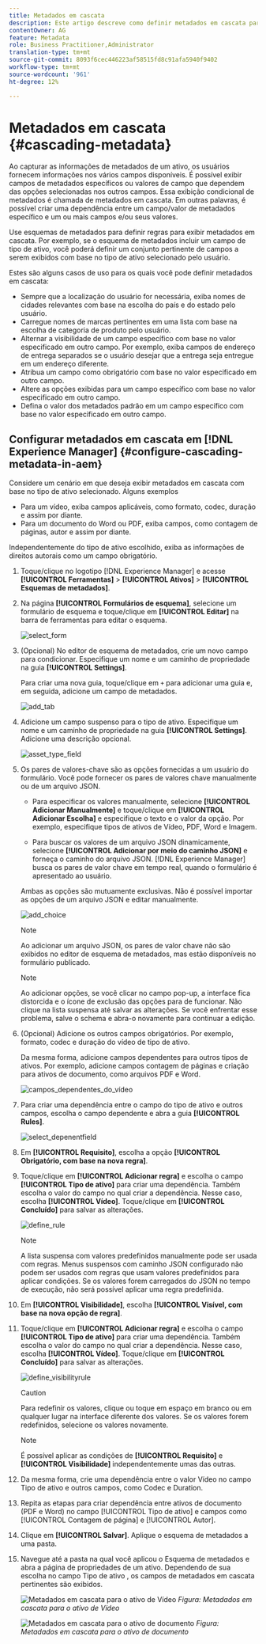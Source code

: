 ```yaml
---
title: Metadados em cascata
description: Este artigo descreve como definir metadados em cascata para ativos.
contentOwner: AG
feature: Metadata
role: Business Practitioner,Administrator
translation-type: tm+mt
source-git-commit: 8093f6cec446223af58515fd8c91afa5940f9402
workflow-type: tm+mt
source-wordcount: '961'
ht-degree: 12%

---
```



# Metadados em cascata {#cascading-metadata}

Ao capturar as informações de metadados de um ativo, os usuários fornecem informações nos vários campos disponíveis. É possível exibir campos de metadados específicos ou valores de campo que dependem das opções selecionadas nos outros campos. Essa exibição condicional de metadados é chamada de metadados em cascata. Em outras palavras, é possível criar uma dependência entre um campo/valor de metadados específico e um ou mais campos e/ou seus valores.

Use esquemas de metadados para definir regras para exibir metadados em cascata. Por exemplo, se o esquema de metadados incluir um campo de tipo de ativo, você poderá definir um conjunto pertinente de campos a serem exibidos com base no tipo de ativo selecionado pelo usuário.

Estes são alguns casos de uso para os quais você pode definir metadados em cascata:

* Sempre que a localização do usuário for necessária, exiba nomes de cidades relevantes com base na escolha do país e do estado pelo usuário.
* Carregue nomes de marcas pertinentes em uma lista com base na escolha de categoria de produto pelo usuário.
* Alternar a visibilidade de um campo específico com base no valor especificado em outro campo. Por exemplo, exiba campos de endereço de entrega separados se o usuário desejar que a entrega seja entregue em um endereço diferente.
* Atribua um campo como obrigatório com base no valor especificado em outro campo.
* Altere as opções exibidas para um campo específico com base no valor especificado em outro campo.
* Defina o valor dos metadados padrão em um campo específico com base no valor especificado em outro campo.

## Configurar metadados em cascata em [!DNL Experience Manager] {#configure-cascading-metadata-in-aem}

Considere um cenário em que deseja exibir metadados em cascata com base no tipo de ativo selecionado. Alguns exemplos

* Para um vídeo, exiba campos aplicáveis, como formato, codec, duração e assim por diante.
* Para um documento do Word ou PDF, exiba campos, como contagem de páginas, autor e assim por diante.

Independentemente do tipo de ativo escolhido, exiba as informações de direitos autorais como um campo obrigatório.

1. Toque/clique no logotipo [!DNL Experience Manager] e acesse **[!UICONTROL Ferramentas]** > **[!UICONTROL Ativos]** > **[!UICONTROL Esquemas de metadados]**.
1. Na página **[!UICONTROL Formulários de esquema]**, selecione um formulário de esquema e toque/clique em **[!UICONTROL Editar]** na barra de ferramentas para editar o esquema.

   ![select_form](assets/select_form.png)

1. (Opcional) No editor de esquema de metadados, crie um novo campo para condicionar. Especifique um nome e um caminho de propriedade na guia **[!UICONTROL Settings]**.

   Para criar uma nova guia, toque/clique em `+` para adicionar uma guia e, em seguida, adicione um campo de metadados.

   ![add_tab](assets/add_tab.png)

1. Adicione um campo suspenso para o tipo de ativo. Especifique um nome e um caminho de propriedade na guia **[!UICONTROL Settings]**. Adicione uma descrição opcional.

   ![asset_type_field](assets/asset_type_field.png)

1. Os pares de valores-chave são as opções fornecidas a um usuário do formulário. Você pode fornecer os pares de valores chave manualmente ou de um arquivo JSON.

   * Para especificar os valores manualmente, selecione **[!UICONTROL Adicionar Manualmente]** e toque/clique em **[!UICONTROL Adicionar Escolha]** e especifique o texto e o valor da opção. Por exemplo, especifique tipos de ativos de Vídeo, PDF, Word e Imagem.

   * Para buscar os valores de um arquivo JSON dinamicamente, selecione **[!UICONTROL Adicionar por meio do caminho JSON]** e forneça o caminho do arquivo JSON. [!DNL Experience Manager] busca os pares de valor chave em tempo real, quando o formulário é apresentado ao usuário.

   Ambas as opções são mutuamente exclusivas. Não é possível importar as opções de um arquivo JSON e editar manualmente.

   ![add_choice](assets/add_choice.png)

   >[!NOTE]
   >
   >Ao adicionar um arquivo JSON, os pares de valor chave não são exibidos no editor de esquema de metadados, mas estão disponíveis no formulário publicado.

   >[!NOTE]
   >
   >Ao adicionar opções, se você clicar no campo pop-up, a interface fica distorcida e o ícone de exclusão das opções para de funcionar. Não clique na lista suspensa até salvar as alterações. Se você enfrentar esse problema, salve o schema e abra-o novamente para continuar a edição.

1. (Opcional) Adicione os outros campos obrigatórios. Por exemplo, formato, codec e duração do vídeo de tipo de ativo.

   Da mesma forma, adicione campos dependentes para outros tipos de ativos. Por exemplo, adicione campos contagem de páginas e criação para ativos de documento, como arquivos PDF e Word.

   ![campos_dependentes_do_vídeo](assets/video_dependent_fields.png)

1. Para criar uma dependência entre o campo do tipo de ativo e outros campos, escolha o campo dependente e abra a guia **[!UICONTROL Rules]**.

   ![select_depenentfield](assets/select_dependentfield.png)

1. Em **[!UICONTROL Requisito]**, escolha a opção **[!UICONTROL Obrigatório, com base na nova regra]**.
1. Toque/clique em **[!UICONTROL Adicionar regra]** e escolha o campo **[!UICONTROL Tipo de ativo]** para criar uma dependência. Também escolha o valor do campo no qual criar a dependência. Nesse caso, escolha **[!UICONTROL Vídeo]**. Toque/clique em **[!UICONTROL Concluído]** para salvar as alterações.

   ![define_rule](assets/define_rule.png)

   >[!NOTE]
   >
   >A lista suspensa com valores predefinidos manualmente pode ser usada com regras. Menus suspensos com caminho JSON configurado não podem ser usados com regras que usam valores predefinidos para aplicar condições. Se os valores forem carregados do JSON no tempo de execução, não será possível aplicar uma regra predefinida.

1. Em **[!UICONTROL Visibilidade]**, escolha **[!UICONTROL Visível, com base na nova opção de regra]**.

1. Toque/clique em **[!UICONTROL Adicionar regra]** e escolha o campo **[!UICONTROL Tipo de ativo]** para criar uma dependência. Também escolha o valor do campo no qual criar a dependência. Nesse caso, escolha **[!UICONTROL Vídeo]**. Toque/clique em **[!UICONTROL Concluído]** para salvar as alterações.

   ![define_visibilityrule](assets/define_visibilityrule.png)

   >[!CAUTION]
   >
   >Para redefinir os valores, clique ou toque em espaço em branco ou em qualquer lugar na interface diferente dos valores. Se os valores forem redefinidos, selecione os valores novamente.

   >[!NOTE]
   >
   >É possível aplicar as condições de **[!UICONTROL Requisito]** e **[!UICONTROL Visibilidade]** independentemente umas das outras.

1. Da mesma forma, crie uma dependência entre o valor Vídeo no campo Tipo de ativo e outros campos, como Codec e Duration.
1. Repita as etapas para criar dependência entre ativos de documento (PDF e Word) no campo [!UICONTROL Tipo de ativo] e campos como [!UICONTROL Contagem de página] e [!UICONTROL Autor].
1. Clique em **[!UICONTROL Salvar]**. Aplique o esquema de metadados a uma pasta.

1. Navegue até a pasta na qual você aplicou o Esquema de metadados e abra a página de propriedades de um ativo. Dependendo de sua escolha no campo Tipo de ativo , os campos de metadados em cascata pertinentes são exibidos.

   ![Metadados em cascata para o ativo de Vídeo](assets/video_asset.png)
   *Figura: Metadados em cascata para o ativo de Vídeo*

   ![Metadados em cascata para o ativo de documento](assets/doc_type_fields.png)
   *Figura: Metadados em cascata para o ativo de documento*
